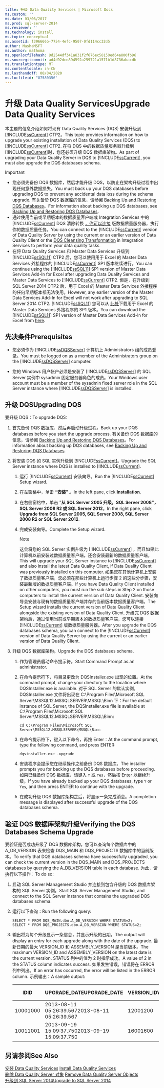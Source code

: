 ```yaml
---
title: 升级 Data Quality Services | Microsoft Docs
ms.custom: ''
ms.date: 03/06/2017
ms.prod: sql-server-2014
ms.reviewer: ''
ms.technology: install
ms.topic: conceptual
ms.assetid: f396666b-7754-4efc-9507-0fd114cc32d5
author: MashaMSFT
ms.author: mathoma
ms.openlocfilehash: 9d2544df341a831f2f676ec58150ed64a800fb96
ms.sourcegitcommit: ad4d92dce894592a259721a1571b1d8736abacdb
ms.translationtype: MT
ms.contentlocale: zh-CN
ms.lasthandoff: 08/04/2020
ms.locfileid: "87580356"
---
```

# <a name="upgrade-data-quality-services"></a><span data-ttu-id="cc131-102">升级 Data Quality Services</span><span class="sxs-lookup"><span data-stu-id="cc131-102">Upgrade Data Quality Services</span></span>
  <span data-ttu-id="cc131-103">本主题的信息介绍如何将现有 Data Quality Services (DQS) 安装升级到 [!INCLUDE[ssCurrent](../../includes/sscurrent-md.md)] CTP2。</span><span class="sxs-lookup"><span data-stu-id="cc131-103">This topic provides information on how to upgrade your existing installation of Data Quality Services (DQS) to [!INCLUDE[ssCurrent](../../includes/sscurrent-md.md)] CTP2.</span></span> <span data-ttu-id="cc131-104">在将 DQS 中的数据质量服务器升级到 [!INCLUDE[ssCurrent](../../includes/sscurrent-md.md)]时，您还必须升级 DQS 数据库架构。</span><span class="sxs-lookup"><span data-stu-id="cc131-104">As part of upgrading your Data Quality Server in DQS to [!INCLUDE[ssCurrent](../../includes/sscurrent-md.md)], you must also upgrade the DQS databases schema.</span></span>  
  
> [!IMPORTANT]
>  -   <span data-ttu-id="cc131-105">您必须先备份 DQS 数据库，然后才能升级 DQS，以防止在架构升级过程中出现任何意外数据损失。</span><span class="sxs-lookup"><span data-stu-id="cc131-105">You must back up your DQS databases before upgrading DQS to prevent any accidental data loss during the schema upgrade.</span></span> <span data-ttu-id="cc131-106">有关备份 DQS 数据库的信息，请参阅 [Backing Up and Restoring DQS Databases](../../data-quality-services/backing-up-and-restoring-dqs-databases.md)。</span><span class="sxs-lookup"><span data-stu-id="cc131-106">For information about backing up DQS databases, see [Backing Up and Restoring DQS Databases](../../data-quality-services/backing-up-and-restoring-dqs-databases.md).</span></span>  
> -   <span data-ttu-id="cc131-107">通过使用当前或早期版本的数据质量客户端或 Integration Services 中的 [!INCLUDE[ssCurrent](../../includes/sscurrent-md.md)] DQS 清除转换 [，你可以连接](../../integration-services/data-flow/transformations/dqs-cleansing-transformation.md) 版数据质量服务器，执行你的数据质量任务。</span><span class="sxs-lookup"><span data-stu-id="cc131-107">You can connect to the [!INCLUDE[ssCurrent](../../includes/sscurrent-md.md)] version of Data Quality Server by using the current or an earlier version of Data Quality Client or the [DQS Cleansing Transformation](../../integration-services/data-flow/transformations/dqs-cleansing-transformation.md) in Integration Services to perform your data quality tasks.</span></span>  
> -   <span data-ttu-id="cc131-108">在将 Data Quality Services 和 Master Data Services 升级到 [!INCLUDE[ssSQL11](../../includes/sssql11-md.md)] CTP2 后，您可以使用用于 Excel 的 Master Data Services 外接程序的 [!INCLUDE[ssCurrent](../../includes/sscurrent-md.md)] SP1 版本继续进行。</span><span class="sxs-lookup"><span data-stu-id="cc131-108">You can continue using the [!INCLUDE[ssSQL11](../../includes/sssql11-md.md)] SP1 version of Master Data Services Add-In for Excel after upgrading Data Quality Services and Master Data Services to [!INCLUDE[ssCurrent](../../includes/sscurrent-md.md)] CTP2.</span></span> <span data-ttu-id="cc131-109">但是，在升级到 SQL Server 2014 CTP2 后，用于 Excel 的 Master Data Services 外接程序的任何早期版本都无法使用。</span><span class="sxs-lookup"><span data-stu-id="cc131-109">However, any earlier version of the Master Data Services Add-In for Excel will not work after upgrading to SQL Server 2014 CTP2.</span></span> <span data-ttu-id="cc131-110">[!INCLUDE[ssSQL11](../../includes/sssql11-md.md)] 您可以从 [此处](https://go.microsoft.com/fwlink/?LinkId=328664)下载用于 Excel 的 Master Data Services 外接程序的  SP1 版本。</span><span class="sxs-lookup"><span data-stu-id="cc131-110">You can download the [!INCLUDE[ssSQL11](../../includes/sssql11-md.md)] SP1 version of Master Data Services Add-In for Excel from [here](https://go.microsoft.com/fwlink/?LinkId=328664).</span></span>  
  
##  <a name="prerequisites"></a><a name="Prerequisites"></a><span data-ttu-id="cc131-111">先决条件</span><span class="sxs-lookup"><span data-stu-id="cc131-111">Prerequisites</span></span>  
  
-   <span data-ttu-id="cc131-112">您必须作为 [!INCLUDE[ssDQSServer](../../includes/ssdqsserver-md.md)] 计算机上 Administrators 组的成员登录。</span><span class="sxs-lookup"><span data-stu-id="cc131-112">You must be logged on as a member of the Administrators group on the [!INCLUDE[ssDQSServer](../../includes/ssdqsserver-md.md)] computer.</span></span>  
  
-   <span data-ttu-id="cc131-113">您的 Windows 用户帐户必须是安装了 [!INCLUDE[ssDQSServer](../../includes/ssdqsserver-md.md)] 的 SQL Server 实例中 sysadmin 固定服务器角色的成员。</span><span class="sxs-lookup"><span data-stu-id="cc131-113">Your Windows user account must be a member of the sysadmin fixed server role in the SQL Server instance where [!INCLUDE[ssDQSServer](../../includes/ssdqsserver-md.md)] is installed.</span></span>  
  
##  <a name="upgrading-dqs"></a><a name="Upgrade"></a> <span data-ttu-id="cc131-114">升级 DQS</span><span class="sxs-lookup"><span data-stu-id="cc131-114">Upgrading DQS</span></span>  
 <span data-ttu-id="cc131-115">要升级 DQS：</span><span class="sxs-lookup"><span data-stu-id="cc131-115">To upgrade DQS:</span></span>  
  
1.  <span data-ttu-id="cc131-116">首先备份 DQS 数据库，然后再启动升级过程。</span><span class="sxs-lookup"><span data-stu-id="cc131-116">Back up your DQS databases before you start the upgrade process.</span></span> <span data-ttu-id="cc131-117">有关备份 DQS 数据库的信息，请参阅 [Backing Up and Restoring DQS Databases](../../data-quality-services/backing-up-and-restoring-dqs-databases.md)。</span><span class="sxs-lookup"><span data-stu-id="cc131-117">For information about backing up DQS databases, see [Backing Up and Restoring DQS Databases](../../data-quality-services/backing-up-and-restoring-dqs-databases.md).</span></span>  
  
2.  <span data-ttu-id="cc131-118">将安装 DQS 的 SQL 实例升级到 [!INCLUDE[ssCurrent](../../includes/sscurrent-md.md)]。</span><span class="sxs-lookup"><span data-stu-id="cc131-118">Upgrade the SQL Server instance where DQS is installed to [!INCLUDE[ssCurrent](../../includes/sscurrent-md.md)].</span></span>  
  
    1.  <span data-ttu-id="cc131-119">运行 [!INCLUDE[ssCurrent](../../includes/sscurrent-md.md)] 安装向导。</span><span class="sxs-lookup"><span data-stu-id="cc131-119">Run the [!INCLUDE[ssCurrent](../../includes/sscurrent-md.md)] Setup wizard.</span></span>  
  
    2.  <span data-ttu-id="cc131-120">在左窗格中，单击 **“安装”** 。</span><span class="sxs-lookup"><span data-stu-id="cc131-120">In the left pane, click **Installation**.</span></span>  
  
    3.  <span data-ttu-id="cc131-121">在右侧窗格中，单击 "**从 SQL Server 2005 升级，SQL Server 2008"，SQL Server 2008 R2 或 SQL Server 2012**。</span><span class="sxs-lookup"><span data-stu-id="cc131-121">In the right pane, click **Upgrade from SQL Server 2005, SQL Server 2008, SQL Server 2008 R2 or SQL Server 2012**.</span></span>  
  
    4.  <span data-ttu-id="cc131-122">完成安装向导。</span><span class="sxs-lookup"><span data-stu-id="cc131-122">Complete the Setup wizard.</span></span>  
  
        > [!NOTE]  
        >  <span data-ttu-id="cc131-123">这会将您的 SQL Server 实例升级为 [!INCLUDE[ssCurrent](../../includes/sscurrent-md.md)] ，而且如果此计算机以前安装过数据质量客户端，还会安装最新的数据质量客户端。</span><span class="sxs-lookup"><span data-stu-id="cc131-123">This will upgrade your SQL Server instance to [!INCLUDE[ssCurrent](../../includes/sscurrent-md.md)] and also install the latest Data Quality Client, if Data Quality Client was previously installed on this computer.</span></span> <span data-ttu-id="cc131-124">如果您在其他计算机上安装了数据质量客户端，您必须在那些计算机上运行步骤 2 的这些分步骤，安装最新版的数据质量客户端。</span><span class="sxs-lookup"><span data-stu-id="cc131-124">If you have Data Quality Client installed on other computers, you must run the sub steps in Step 2 on those computers to install the current version of Data Quality Client.</span></span> <span data-ttu-id="cc131-125">安装向导会安装与现有的数据质量客户端并存的当前版本数据质量客户端。</span><span class="sxs-lookup"><span data-stu-id="cc131-125">The Setup wizard installs the current version of Data Quality Client alongside the existing version of Data Quality Client.</span></span> <span data-ttu-id="cc131-126">升级完 DQS 数据架构后，通过使用当前或早期版本的数据质量客户端，您可以连接 [!INCLUDE[ssCurrent](../../includes/sscurrent-md.md)] 版数据质量服务器。</span><span class="sxs-lookup"><span data-stu-id="cc131-126">After you upgrade the DQS databases schema, you can connect to the [!INCLUDE[ssCurrent](../../includes/sscurrent-md.md)] version of Data Quality Server by using the current or an earlier version of Data Quality Client.</span></span>  
  
3.  <span data-ttu-id="cc131-127">升级 DQS 数据库架构。</span><span class="sxs-lookup"><span data-stu-id="cc131-127">Upgrade the DQS databases schema.</span></span>  
  
    1.  <span data-ttu-id="cc131-128">作为管理员启动命令提示符。</span><span class="sxs-lookup"><span data-stu-id="cc131-128">Start Command Prompt as an administrator.</span></span>  
  
    2.  <span data-ttu-id="cc131-129">在命令提示符下，将目录更改为 DQSInstaller.exe 出现的位置。</span><span class="sxs-lookup"><span data-stu-id="cc131-129">At the command prompt, change your directory to the location where DQSInstaller.exe is available.</span></span> <span data-ttu-id="cc131-130">对于 SQL Server 的默认实例，DQSInstaller.exe 文件将出现在 C:\Program Files\Microsoft SQL Server\MSSQL12.MSSQLSERVER\MSSQL\Binn 下：</span><span class="sxs-lookup"><span data-stu-id="cc131-130">For the default instance of SQL Server, the DQSInstaller.exe file is available at C:\Program Files\Microsoft SQL Server\MSSQL12.MSSQLSERVER\MSSQL\Binn:</span></span>  
  
        ```  
        cd C:\Program Files\Microsoft SQL Server\MSSQL12.MSSQLSERVER\MSSQL\Binn  
        ```  
  
    3.  <span data-ttu-id="cc131-131">在命令提示符下，键入以下命令，再按 Enter：</span><span class="sxs-lookup"><span data-stu-id="cc131-131">At the command prompt, type the following command, and press ENTER:</span></span>  
  
        ```  
        dqsinstaller.exe -upgrade  
        ```  
  
    4.  <span data-ttu-id="cc131-132">安装程序会提示您在继续操作之前备份 DQS 数据库。</span><span class="sxs-lookup"><span data-stu-id="cc131-132">The installer prompts you for backing up the DQS databases before proceeding.</span></span> <span data-ttu-id="cc131-133">如果已经备份 DQS 数据库，请键入 `Y` 或 `Yes`，然后按 Enter 以继续升级。</span><span class="sxs-lookup"><span data-stu-id="cc131-133">If you have already backed up your DQS databases, type `Y` or `Yes`, and then press ENTER to continue with the upgrade.</span></span>  
  
    5.  <span data-ttu-id="cc131-134">在成功升级 DQS 数据库架构之后，将显示一条完成消息。</span><span class="sxs-lookup"><span data-stu-id="cc131-134">A completion message is displayed after successful upgrade of the DQS databases schema.</span></span>  
  
##  <a name="verifying-the-dqs-databases-schema-upgrade"></a><a name="Verify"></a> <span data-ttu-id="cc131-135">验证 DQS 数据库架构升级</span><span class="sxs-lookup"><span data-stu-id="cc131-135">Verifying the DQS Databases Schema Upgrade</span></span>  
 <span data-ttu-id="cc131-136">要验证是否成功升级了 DQS 数据库架构，您可以查询每个数据库中的 A_DB_VERSION 表来检查 DQS_MAIN 和 DQS_PROJECTS 数据库中的当前版本。</span><span class="sxs-lookup"><span data-stu-id="cc131-136">To verify that DQS databases schema have successfully upgraded, you can check the current version in the DQS_MAIN and DQS_PROJECTS databases by querying the A_DB_VERSION table in each database.</span></span> <span data-ttu-id="cc131-137">为此，请执行以下操作：</span><span class="sxs-lookup"><span data-stu-id="cc131-137">To do so:</span></span>  
  
1.  <span data-ttu-id="cc131-138">启动 SQL Server Management Studio 并连接到包含升级的 DQS 数据库架构的 SQL Server 实例。</span><span class="sxs-lookup"><span data-stu-id="cc131-138">Start SQL Server Management Studio, and connect to the SQL Server instance that contains the upgraded DQS databases schema.</span></span>  
  
2.  <span data-ttu-id="cc131-139">运行以下查询：</span><span class="sxs-lookup"><span data-stu-id="cc131-139">Run the following query:</span></span>  
  
    ```  
    SELECT * FROM DQS_MAIN.dbo.A_DB_VERSION WHERE STATUS=2;  
    SELECT * FROM DQS_PROJECTS.dbo.A_DB_VERSION WHERE STATUS=2;  
    ```  
  
3.  <span data-ttu-id="cc131-140">输出将为每个升级显示一条信息，并显示升级的日期。</span><span class="sxs-lookup"><span data-stu-id="cc131-140">The output will display an entry for each upgrade along with the date of the upgrade.</span></span> <span data-ttu-id="cc131-141">最新日期的最大 VERSION_ID 和 ASSEMBLY_VERSION 是当前版本。</span><span class="sxs-lookup"><span data-stu-id="cc131-141">The maximum VERSION_ID and ASSEMBLY_VERSION on the latest date is the current version.</span></span> <span data-ttu-id="cc131-142">STATUS 列中的值为 2 时指示成功。</span><span class="sxs-lookup"><span data-stu-id="cc131-142">A value of 2 in the STATUS column indicates success.</span></span> <span data-ttu-id="cc131-143">如果发生错误，错误将在 ERROR 列中列出。</span><span class="sxs-lookup"><span data-stu-id="cc131-143">If an error has occurred, the error will be listed in the ERROR column.</span></span> <span data-ttu-id="cc131-144">示例输出：</span><span class="sxs-lookup"><span data-stu-id="cc131-144">A sample output:</span></span>  
  
    |<span data-ttu-id="cc131-145">ID</span><span class="sxs-lookup"><span data-stu-id="cc131-145">ID</span></span>|<span data-ttu-id="cc131-146">UPGRADE_DATE</span><span class="sxs-lookup"><span data-stu-id="cc131-146">UPGRADE_DATE</span></span>|<span data-ttu-id="cc131-147">VERSION_ID</span><span class="sxs-lookup"><span data-stu-id="cc131-147">VERSION_ID</span></span>|<span data-ttu-id="cc131-148">ASSEMBLY_VERSION</span><span class="sxs-lookup"><span data-stu-id="cc131-148">ASSEMBLY_VERSION</span></span>|<span data-ttu-id="cc131-149">USER_NAME</span><span class="sxs-lookup"><span data-stu-id="cc131-149">USER_NAME</span></span>|<span data-ttu-id="cc131-150">状态</span><span class="sxs-lookup"><span data-stu-id="cc131-150">STATUS</span></span>|<span data-ttu-id="cc131-151">ERROR</span><span class="sxs-lookup"><span data-stu-id="cc131-151">ERROR</span></span>|  
    |--------|-------------------|-----------------|-----------------------|----------------|------------|-----------|  
    |<span data-ttu-id="cc131-152">1000</span><span class="sxs-lookup"><span data-stu-id="cc131-152">1000</span></span>|<span data-ttu-id="cc131-153">2013-08-11 05:26:39.567</span><span class="sxs-lookup"><span data-stu-id="cc131-153">2013-08-11 05:26:39.567</span></span>|<span data-ttu-id="cc131-154">1200</span><span class="sxs-lookup"><span data-stu-id="cc131-154">1200</span></span>|<span data-ttu-id="cc131-155">11.0.3000.0</span><span class="sxs-lookup"><span data-stu-id="cc131-155">11.0.3000.0</span></span>|\<DOMAIN\UserName>|<span data-ttu-id="cc131-156">2</span><span class="sxs-lookup"><span data-stu-id="cc131-156">2</span></span>||  
    |<span data-ttu-id="cc131-157">1001</span><span class="sxs-lookup"><span data-stu-id="cc131-157">1001</span></span>|<span data-ttu-id="cc131-158">2013-09-19 15:09:37.750</span><span class="sxs-lookup"><span data-stu-id="cc131-158">2013-09-19 15:09:37.750</span></span>|<span data-ttu-id="cc131-159">1600</span><span class="sxs-lookup"><span data-stu-id="cc131-159">1600</span></span>|<span data-ttu-id="cc131-160">12.0.xxxx.0</span><span class="sxs-lookup"><span data-stu-id="cc131-160">12.0.xxxx.0</span></span>|\<DOMAIN\UserName>|<span data-ttu-id="cc131-161">2</span><span class="sxs-lookup"><span data-stu-id="cc131-161">2</span></span>||  
  
## <a name="see-also"></a><span data-ttu-id="cc131-162">另请参阅</span><span class="sxs-lookup"><span data-stu-id="cc131-162">See Also</span></span>  
 <span data-ttu-id="cc131-163">[安装 Data Quality Services](../../data-quality-services/install-windows/install-data-quality-services.md) </span><span class="sxs-lookup"><span data-stu-id="cc131-163">[Install Data Quality Services](../../data-quality-services/install-windows/install-data-quality-services.md) </span></span>  
 <span data-ttu-id="cc131-164">[删除 Data Quality Server 对象](../../sql-server/install/remove-data-quality-server-objects.md) </span><span class="sxs-lookup"><span data-stu-id="cc131-164">[Remove Data Quality Server Objects](../../sql-server/install/remove-data-quality-server-objects.md) </span></span>  
 [<span data-ttu-id="cc131-165">升级到 SQL Server 2014</span><span class="sxs-lookup"><span data-stu-id="cc131-165">Upgrade to SQL Server 2014</span></span>](upgrade-sql-server.md)  
  
  
